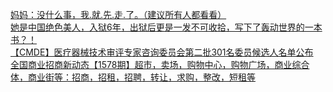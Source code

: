   
[妈妈：没什么事，我.就.先.走.了。（建议所有人都看看）](http://www.dianyue.me/archives/801/3gagsx106y243awk/)  
[她是中国绝色美人，入狱6年，出狱后更是一发不可收拾，写下了轰动世界的一本书？！](http://www.dianyue.me/archives/708/vrytnbx59u39yqib/)  
[【CMDE】医疗器械技术审评专家咨询委员会第二批301名委员候选人名单公布](http://www.dianyue.me/archives/083/9a4yvqugfo4tr8v8/)  
[全国商业招商新动态【1578期】超市，卖场，购物中心，购物广场，商业综合体，商业街等：招商，招租，招聘，转让，求购，整改，短租等](http://www.dianyue.me/archives/869/ch0cahnaaf10szof/)